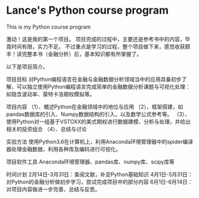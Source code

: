 # Lance's Python course program
This is my Python course program

激动！这是我的第一个项目。
项目完成的过程中，主要还是参考书中的内容，毕竟时间有限，实力不足。
不过重点是学习的过程，整个项目做下来，感觉收获颇丰！读完整本书（金融分析）后，基本知识都有所掌握了。

以下是项目简介。

项目目标
对Python编程语言在金融与金融数据分析领域当中的应用具备初步了解，可以独立使用Python编程语言完成简单的金融数据分析课题与可视化处理：如隐含波动率、蒙特卡洛期权模拟等。

项目内容
（1）、概述Python在金融领域中的地位与应用
（2）、框架搭建，如pandas数据库的引入、Numpy数据结构的引入，以及数学公式参考等。
（3）、使用Python对一组基于VSTOXX的美式期权进行数据建模、分析与处理，并给出相关的投资组合
（4）、总结与讨论

实验方法
使用Python3.6在计算机上，利用Anaconda环境管理器中的spider编译器处理金融数据，利用各种库及编码进行可视化。

项目软件工具
Anaconda环境管理器、pandas库、numpy库、scipy库等

时间计划
2月14日-3月31日：查阅文献，补足Python基础知识
4月1日-5月31日：对Python的金融分析做初步学习，尝试完成项目中的部分内容
6月1日-6月14日：对项目内容做进一步完善、总结与反思。

